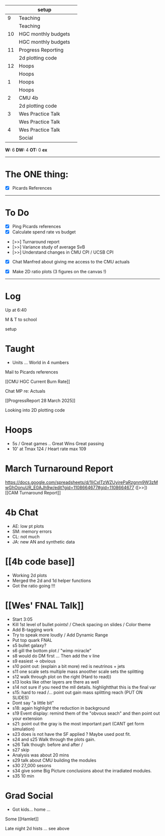 
|     | setup               |     |
| --- | ------------------- | --- |
| 9   | Teaching            |     |
|     | Teaching            |     |
| 10  | HGC monthly budgets |     |
|     | HGC monthly budgets |     |
| 11  | Progress Reporting  |     |
|     | 2d plotting code    |     |
| 12  | Hoops               |     |
|     | Hoops               |     |
| 1   | Hoops               |     |
|     | Hoops               |     |
| 2   | CMU 4b              |     |
|     | 2d plotting code    |     |
| 3   | Wes Practice Talk   |     |
|     | Wes Practice Talk   |     |
| 4   | Wes Practice Talk   |     |
|     | Social              |     |

**W:** 6
**DW:** 4
**OT:**  0
**ex** 

---
# The ONE thing: 
- [x] Picards References

---
# To Do

- [x] Ping Picards references
- [x] Calculate spend rate vs budget
- [>>] Turnaround report
- [>>] Variance study of average SvB
- [>>] Understand changes in CMU CPI / UCSB CPI
- [x] Chat Manfred about giving me access to the CMU actuals 
- [x] Make 2D ratio plots (3 figures on the canvas !)


---

# Log

Up at 6:40

M & T to school 

setup

# Taught
- Units ... World in 4 numbers

Mail to Picards references

[[CMU HGC Current Burn Rate]]

Chat MP re: Actuals 

[[ProgressReport 28 March 2025]]

Looking into 2D plotting code

# Hoops 
- 5s / Great games .. Great Wins Great passing
- 10' at Tmax 124 / Heart rate max 109

# March Turnaround Report 
https://docs.google.com/spreadsheets/d/1IiCxITzWZUyirePaRzgnm9W3zMwGhOonuUR_E0AJh9w/edit?gid=1108664677#gid=1108664677
([>>]) [[CAM Turnaround Report]]

# 4b Chat
- AE: low pt plots
- SM: memory errors
- CL: not much 
- JA: new AN and synthetic data


# [[4b code base]]
- Working 2d plots 
- Merged the 2d and 1d helper functions
- Got the ratio going !!!

# [[Wes' FNAL Talk]]
- Start 3:05
- Kill 1st level of bullet points! / Check spacing on slides / Color theme
- Add B-tagging work 
- Try to speak more loudly / Add Dynamic Range
- Put top quark FNAL 
- s5 bullet galaxy?
- s6 gill the bottom plot / "wimp miracle"
- s8 would do DM first ... Then add the ν line
- s9 easiest -> obvious 
- s10 point out: (explain a bit more) red  is neutrinos + jets
- s11 one scale sets multiple mass anoother scale sets the splitting
- s12 walk through plot on the right (Hard to read))
- s13 looks like other layers are there as well
- s14 not sure if you need the mll details. highlightthat this is the final var
- s15: hard to read /... point out gain mass splitting reach (PUT ON SLIDES)
- Dont say "a little bit"
- s18: again highlight the reduction in background
- s19 Event display: remind them of the "obvous seach" and then point out your extension
- s21: point out the gray is the most important part (CANT get form simulation)
- s23 does is not have the SF applied ? Maybe used post fit.
- s24 and s25 Walk through the plots gain. 
- s26 Talk though: before and after / 
- s27 skip 
- Analysis was about 20 mins
- s29 talk about CMU building the modules
- s30 27_000 sesons
- s34 give some Big Picture conclusions about the irradiated modules. 
- s35 10 min

# Grad Social
- Got kids... home ... 

Some [[Hamlet]]

Late night 2d hists ... see above

